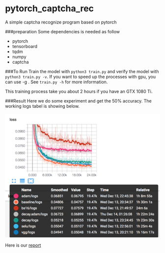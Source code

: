 # pytorch_captcha_rec

A simple captcha recognize program based on pytorch 


###preparation
Some dependencies is needed as follow 
* pytorch
* tensorboard
* tqdm 
* numpy
* captcha

###To Run 
Train the model with `python3 train.py` and verify the model with `python3 train.py -v`. If you want to speed up the processes with gpu, you can use -g . See `train.py -h` for more information. 

This training process take you about 2 hours if you have an GTX 1080 Ti.

###Result 
Here we do some experiment and get the 50% accuracy. The working logs tabel is showing below.

![table](pic/table.png)

Here is our [report](www.flozber.com/share/pytorch_captcha_rec_report.pdf)
